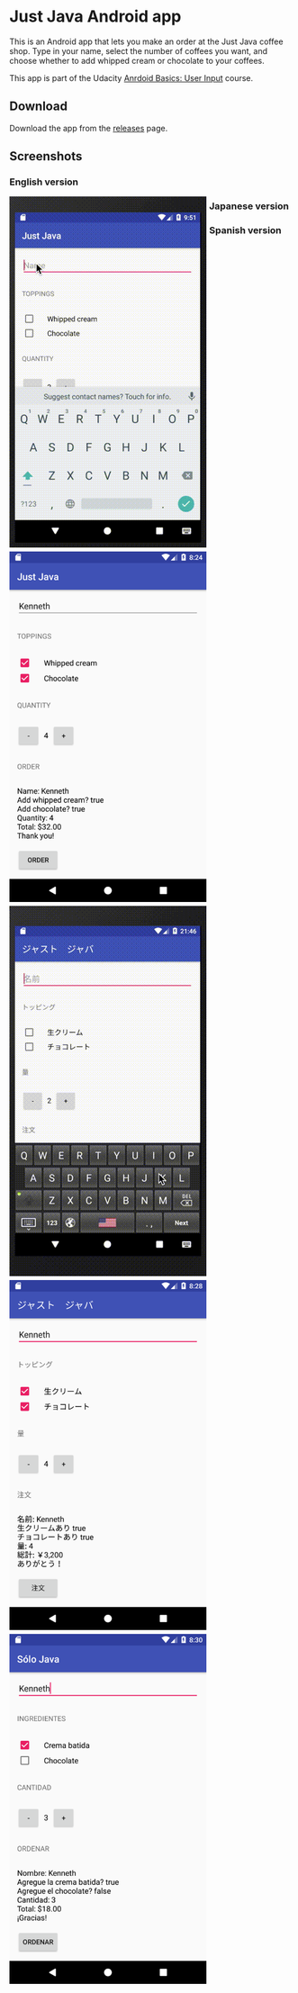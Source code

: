# Just Java Android app

This is an Android app that lets you make an order at the Just Java coffee shop. Type in your name, select the number of coffees you want, and choose whether to add whipped cream or chocolate to your coffees.

This app is part of the Udacity [Anrdoid Basics: User Input](https://classroom.udacity.com/courses/ud836) course.

## Download

Download the app from the [releases](https://github.com/kenneth-lau/just-java-app/releases) page.

## Screenshots

### English version 

<p float="left">
<img src="/media/just-java.gif" style="float: left; margin-right: 1%; margin-bottom: 0.5em;" width="350px">
<img src="/media/just-java-en.png" style="float: left; margin-right: 1%; margin-bottom: 0.5em;" width="350px">
</p>

### Japanese version

<p float="left">
<img src="/media/just-java-japanese.gif" style="float: left; margin-right: 1%; margin-bottom: 0.5em;" width="350px">
<img src="/media/just-java-ja.png" style="float: left; margin-right: 1%; margin-bottom: 0.5em;" width="350px">
</p>

### Spanish version

<img src="/media/just-java-es.png" alt="Spanish" width="350px">

